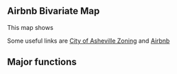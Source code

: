 Airbnb Bivariate Map
---
This map shows 

Some useful links are [City of Asheville Zoning](https://www.ashevillenc.gov/department/planning-urban-design/zoning-administration/) and [Airbnb](https://www.airbnb.com/?c=.pi0.pk36239956_25650614176&c=.pi0.pk36239956_25650614176&ghost=true&gad_source=1&gclid=Cj0KCQjwztOwBhD7ARIsAPDKnkBAZfjZS2ErG9nQqENQRcdeLedZQxGxkzgepvUnoLMITp7f82C7ex8aAi4_EALw_wcB) 

Major functions 
---

